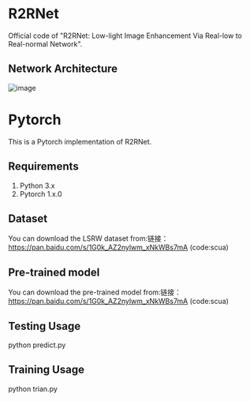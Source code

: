 # R2RNet
Official code of "R2RNet: Low-light Image Enhancement Via Real-low to Real-normal Network".
## Network Architecture
![image](https://user-images.githubusercontent.com/86350392/123072534-382ae080-d448-11eb-856c-8086578a308e.png)
# Pytorch
This is a Pytorch implementation of R2RNet.
## Requirements
1. Python 3.x 
2. Pytorch 1.x.0
## Dataset
You can download the LSRW dataset from:链接：https://pan.baidu.com/s/1G0k_AZ2nylwm_xNkWBs7mA (code:scua)
## Pre-trained model
You can download the pre-trained model from:链接：https://pan.baidu.com/s/1G0k_AZ2nylwm_xNkWBs7mA (code:scua)
## Testing Usage
python predict.py
## Training Usage
python trian.py

